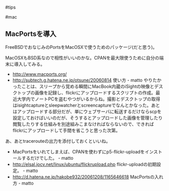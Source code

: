 #tips



#mac


## MacPortsを導入

FreeBSDでおなじみのPortsをMacOSXで使うためのパッケージ(だと思う)。

MacOSXもBSD系なので相性がいいのかな。CPANを最大限使うために自分の端末に導入してみる。

* http://www.macports.org/
* http://subtech.g.hatena.ne.jp/otsune/20060814 使い方 - matto 
やりたかったことは、スリープから覚める瞬間にMacBook内蔵のiSightの映像とデスクトップの画像を記録し、flickrにアップロードするスクリプトの作成。最近大学内でノートPCを盗むやつがいるからね。撮影とデスクトップの取得はisightcaptureとsleepwatcherとscreencaptureでなんとかなった。あとはアップロードする部分だが、単にウェブサーバに転送するだけならscpを設定しておけばいいのだが、そうするとアップロードした画像を管理したり閲覧したりする仕組みを別途組みこまなければならないので、できればflickrにアップロードして手間を省こうと思った次第。



あ、あとtracerouteの出力を添付しておくといいね。

* MacPortsをいれてしまえば、CPANを使わずにp5-flickr-uploadをインストールするだけでした。 - matto 
* http://elsal.jocv.net/linux/ubuntu/flickrupload.php flickr-uploadの初期設定。 - matto 
* http://d.hatena.ne.jp/hakobe932/20061208/1165646618 MacPortsの入れ方 - matto 
<!--  -->


